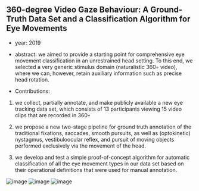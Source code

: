 ## 360-degree Video Gaze Behaviour: A Ground-Truth Data Set and a Classification Algorithm for Eye Movements

- year: 2019

- abstract: we aimed to provide a starting point for comprehensive eye movement classification in an unrestrained head setting. To this end, we selected a very generic stimulus domain (naturalistic 360◦ video), where we can, however, retain auxiliary information such as precise head rotation.


- Contributions:
1) we collect, partially annotate, and make publicly available a new eye tracking data set, which consists of 13 participants viewing 15 video clips that are recorded in 360◦ 

2) we propose a new two-stage pipeline for ground truth annotation of the traditional fixations, saccades, smooth pursuits, as well as (optokinetic) nystagmus, vestibuloocular reflex, and pursuit of moving objects performed exclusively via the movement of the head.

3) we develop and test a simple proof-of-concept algorithm for automatic classification of all the eye movement types in our data set based on their operational definitions that were used for manual annotation.

![image](https://github.com/VLISLAB/360-DL-Survey/blob/main/Images/360videogazeresult.png)
![image](https://github.com/VLISLAB/360-DL-Survey/blob/main/Images/360videogazeresult1.png)
![image](https://github.com/VLISLAB/360-DL-Survey/blob/main/Images/360videogazeresult1.png)


